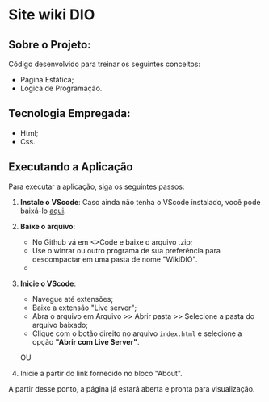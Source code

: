 # Site wiki DIO

## Sobre o Projeto:
Código desenvolvido para treinar os seguintes conceitos:
- Página Estática;
- Lógica de Programação.
  
## Tecnologia Empregada:
- Html;
- Css.
  
## Executando a Aplicação

Para executar a aplicação, siga os seguintes passos:

1. **Instale o VScode**: Caso ainda não tenha o VScode instalado, você pode baixá-lo [aqui](https://code.visualstudio.com/download).
   
2. **Baixe o arquivo**:
   - No Github vá em <>Code e baixe o arquivo .zip;
   - Use o winrar ou outro programa de sua preferência para descompactar em uma pasta de nome "WikiDIO".
   - 
3. **Inicie o VScode**:
   - Navegue até extensões;
   - Baixe a extensão "Live server";
   - Abra o arquivo em Arquivo >> Abrir pasta >> Selecione a pasta do arquivo baixado;
   - Clique com o botão direito no arquivo `index.html` e selecione a opção **"Abrir com Live Server"**.
  
   OU

1. Inicie a partir do link fornecido no bloco "About".
     
A partir desse ponto, a página já estará aberta e pronta para visualização.
